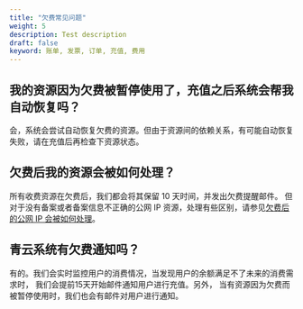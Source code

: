 ```yaml
---
title: "欠费常见问题"
weight: 5
description: Test description
draft: false
keyword: 账单, 发票, 订单, 充值, 费用
---
```


## 我的资源因为欠费被暂停使用了，充值之后系统会帮我自动恢复吗？

会，系统会尝试自动恢复欠费的资源。但由于资源间的依赖关系，有可能自动恢复失败，请在充值后再检查下资源状态。

## 欠费后我的资源会被如何处理？

所有收费资源在欠费后，我们都会将其保留 10 天时间，并发出欠费提醒邮件。 但对于没有备案或者备案信息不正确的公网 IP 资源，处理有些区别，请参见[欠费后的公网 IP 会被如何处理](/network/eip/faq/faq/#id22)。

## 青云系统有欠费通知吗？

有的。我们会实时监控用户的消费情况，当发现用户的余额满足不了未来的消费需求时， 我们会提前15天开始邮件通知用户进行充值。另外， 当有资源因为欠费而被暂停使用时，我们也会有邮件对用户进行通知。

